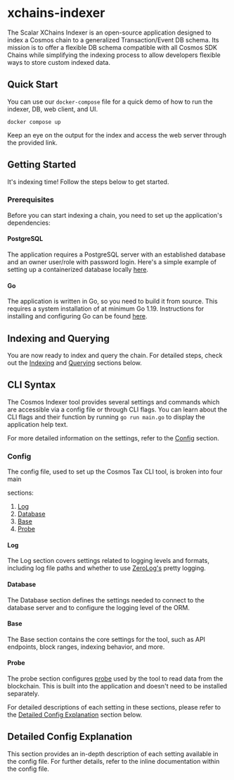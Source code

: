# xchains-indexer

The Scalar XChains Indexer is an open-source application designed to index a Cosmos chain to a generalized Transaction/Event DB schema. Its mission is to offer a flexible DB schema compatible with all Cosmos SDK Chains while simplifying the indexing process to allow developers flexible ways to store custom indexed data.

## Quick Start

You can use our `docker-compose` file for a quick demo of how to run the indexer, DB, web client, and UI.

```shell
docker compose up
```

Keep an eye on the output for the index and access the web server through the provided link.

## Getting Started

It's indexing time! Follow the steps below to get started.

### Prerequisites

Before you can start indexing a chain, you need to set up the application's dependencies:

#### PostgreSQL

The application requires a PostgreSQL server with an established database and an owner user/role with password login. Here's a simple example of setting up a containerized database locally [here](https://towardsdatascience.com/local-development-set-up-of-postgresql-with-docker-c022632f13ea).

#### Go

The application is written in Go, so you need to build it from source. This requires a system installation of at minimum Go 1.19. Instructions for installing and configuring Go can be found [here](https://go.dev/doc/install).

## Indexing and Querying

You are now ready to index and query the chain. For detailed steps, check out the [Indexing](#indexing) and [Querying](#querying) sections below.

## CLI Syntax

The Cosmos Indexer tool provides several settings and commands which are accessible via a config file or through CLI flags. You can learn about the CLI flags and their function by running `go run main.go` to display the application help text.

For more detailed information on the settings, refer to the [Config](#config) section.

### Config

The config file, used to set up the Cosmos Tax CLI tool, is broken into four main

sections:

1. [Log](#log)
2. [Database](#database)
3. [Base](#base)
4. [Probe](#probe)

#### Log

The Log section covers settings related to logging levels and formats, including log file paths and whether to use [ZeroLog's](https://github.com/rs/zerolog) pretty logging.

#### Database

The Database section defines the settings needed to connect to the database server and to configure the logging level of the ORM.

#### Base

The Base section contains the core settings for the tool, such as API endpoints, block ranges, indexing behavior, and more.

#### Probe

The probe section configures [probe](https://github.com/DefiantLabs/probe) used by the tool to read data from the blockchain. This is built into the application and doesn't need to be installed separately.

For detailed descriptions of each setting in these sections, please refer to the [Detailed Config Explanation](#detailed-config-explanation) section below.

## Detailed Config Explanation

This section provides an in-depth description of each setting available in the config file. For further details, refer to the inline documentation within the config file.
